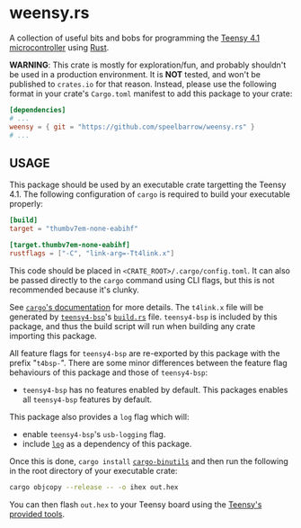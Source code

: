 # weensy.rs

A collection of useful bits and bobs for programming the 
[Teensy 4.1 microcontroller](https://www.pjrc.com/store/teensy41.html) using [Rust](https://rust-lang.org).

**WARNING**:
This crate is mostly for exploration/fun, and probably shouldn't be used in a production environment. It is **NOT**
tested, and won't be published to `crates.io` for that reason. Instead, please use the following format in your crate's
`Cargo.toml` manifest to add this package to your crate:
```toml
[dependencies]
# ...
weensy = { git = "https://github.com/speelbarrow/weensy.rs" }
# ...
```

## USAGE
This package should be used by an executable crate targetting the Teensy 4.1. The following configuration of `cargo` 
is required to build your executable properly:
```toml
[build]
target = "thumbv7em-none-eabihf"

[target.thumbv7em-none-eabihf]
rustflags = ["-C", "link-arg=-Tt4link.x"]
```
This code should be placed in `<CRATE_ROOT>/.cargo/config.toml`. It can also be passed directly to the `cargo` command
using CLI flags, but this is not recommended because it's clunky.

See [`cargo`'s documentation](https://doc.rust-lang.org/cargo/reference/config.html) for more details. The `t4link.x`
file will be generated by [`teensy4-bsp`](https://docs.rs/teensy4-bsp/latest/teensy4_bsp/)'s
[`build.rs`](https://github.com/mciantyre/teensy4-rs/blob/master/build.rs) file. `teensy4-bsp` is included by this
package, and thus the build script will run when building any crate importing this package. 

All feature flags for `teensy4-bsp` are re-exported by this package with the prefix "`t4bsp-`".
There are some minor differences between the feature flag behaviours of this package and those of `teensy4-bsp`:
- `teensy4-bsp` has no features enabled by default. This packages enables all `teensy4-bsp` features by default. 

This package also provides a `log` flag which will:
- enable `teensy4-bsp`'s `usb-logging` flag.
- include [`log`](https://docs.rs/log/latest/log/) as a dependency of this package.

Once this is done, `cargo install` [`cargo-binutils`](https://github.com/mciantyre/teensy4-rs/blob/master/build.rs) and
then run the following in the root directory of your executable crate:
```sh
cargo objcopy --release -- -o ihex out.hex
```

You can then flash `out.hex` to your Teensy board using the
[Teensy's provided tools](https://www.pjrc.com/teensy/loader.html).
